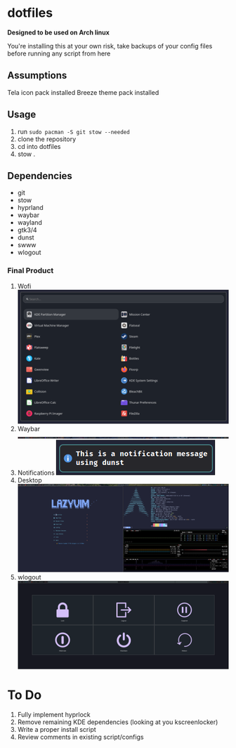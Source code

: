 # dotfiles

**Designed to be used on Arch linux**

You're installing this at your own risk, take backups of your config files before running any script from here

## Assumptions
Tela icon pack installed
Breeze theme pack installed


## Usage
1. run `sudo pacman -S git stow --needed`
2. clone the repository
3. cd into dotfiles
4. stow . 

## Dependencies
- git
- stow
- hyprland
- waybar
- wayland
- gtk3/4
- dunst
- swww
- wlogout

### Final Product

1. Wofi
![wofi](images/wofi.png)
2. Waybar
![waybar](images/waybar.png)
3. Notifications
![dunst](images/dunst.png)
4. Desktop
![hyprland](images/hyprland.png)
5. wlogout
![wlogout](images/wlogout.png)


# To Do
1. Fully implement hyprlock
2. Remove remaining KDE dependencies (looking at you kscreenlocker)
3. Write a proper install script 
4. Review comments in existing script/configs
